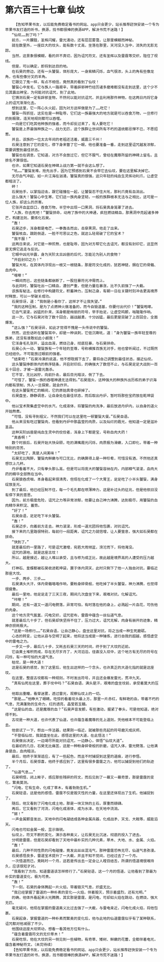 # 第六百三十七章 仙坟
        【告知苹果书友，以后能免费稳定看书的网站、app只会更少，站长推荐赶快安装一个专为苹果书友打造的听书，换源，找书都很棒的换源APP，解决书荒不迷路！】
       “仙坟……到了吗？”
       前方，一片朦胧，圣辉闪耀，雷光涌动，还有层层雾霭，让那里模糊而神秘。
       就在数里外，一座巨大的坟头，能有数十丈高，坐落在那里，天河没入当中，消失的无影无踪。
       当然，这景象很模糊，看的并不真切，因为诅咒符文、还有圣辉以及雷霆等交织，阻住了视线。
       但是，可以确定，即将到达目的地。
       在石昊的旁边，还有一头饕餮，体形庞大，一身紫鳞闪烁，血气很浓，头上的角有些像龙角，也有些像分叉的羊角。
       它跟见了鬼一样，有点不相信，竟然真的看到了仙坟！
       饕餮心中发毛，它与族人一路艰辛，带着辟邪神竹经历诸多磨难都没有走到这里，这个少不见其露出神宝，为何能对抗诅咒，到了此地。
       它猜测石昊一定有辟邪圣物，不然何以能对抗诅咒，并且利用那件神物，在这两日内将它身上的诅咒渐渐化去。
       想到这里，它一阵心头火起，因为对方这样做是为了……吃它！
       饕餮一阵抓狂，这实在是一种耻辱，它们这一族最强大的地方就是可以吞食万物，一旦修行的到极致，连天地规则都可以吞噬。
       一向是它们吃其他种族的强者，而今却反过来了，有人要吃它！
       饕餮是上界最强种族之一，战力无匹，这个族群让世间所有不朽的道统都忌惮不已，不愿招惹。
       并且，该族的一位太古年间的老祖还活着，威震三千州！
       石昊注意到了它的变化，停下身来瞥了它一眼，他也要准备一番，走到这里诅咒越发浓郁，需要调整到最佳状态。
       饕餮也在调息，它知道，对方不会放过它，但它不服气，曾经在魔尊所留的神碑上留名，且排名不算很低。
       也许，如果它知道石昊在神碑上战力第一就不会这么想了。
       “吼……”饕餮发难，抢先出手，因为它预感到石昊不会带它去仙坟，要在这里解决掉它。
       无尽血气冲起，如一片江海在汹涌，饕餮真的很强，这只年轻的纯血生灵挥动利爪，让虚空都暗淡了。
       砰！
       石昊抬手，以掌指迎击，跟它碰撞在一起，让饕餮忍不住大吼，那利爪竟有血淌出。
       这么强大！饕餮心中生寒，它们这一族肉身坚韧，一般的族群根本无法与之相比，这可是一位人族，却这么的厉害。
       它张开血盆巨口，吞食万物，半空中出现一口黑洞，将石昊真身笼罩了进去。
       “人族，你去死吧！”饕餮拼命，动用了族中的大神通，疯狂燃烧精血，那黑洞中亮起诸多神芒，构建法则，要炼化石昊。
       “轰！
       石昊迈步，浑身都是电芒，一拳轰击而出，击穿黑洞，他走了出来。
       饕餮咳血，踉跄倒退，一脸不可思议之色，就这么轻易破了它的宝术？
       “我不服！”
       这两日来说，对它是一种煎熬，也是耻辱，因为对方帮它化去诅咒，都没有封印它，这显然是无惧它逃走与反抗。
       它眼中凶光毕露，身为天阶太古凶兽的后代，怎能沦为别人的食物？
       “开启封印之力！”
       饕餮大吼，在其体内浮现出一根又一根链条，那是符文化成的，犹若神链，捆在它的骨骼、血肉中。
       “喀嚓！”
       一瞬间而已，这些链条都崩断了，一股狂暴符光冲霄而上。
       与此同时，饕餮吐出一口精血，遭创严重，但是力量在暴涨，比不久前强了一大截。
       该族有秘法，在修行中构建符文，积蓄神力，压制己身，有朝一日在关键时刻冲击更高境界时释放，可以一举破关成功。
       石昊惊讶，道：“我倒是小看你了，这样才不让我失望。”
       “我的这种压制，是为了点燃神火做准备的，而今自毁道基，你要付出代价！”饕餮咆哮。
       它血气滚滚，凶猛的扑来，浑身都是绚丽的符号，举手抬足，让虚空鸣颤，嗡隆隆作响。
       这一次，它与石昊对攻了数十回合，越战越勇，十分凶猛，最后更是突破了上百回合，全面爆发。
       “这么强？”石昊讶异，如此才觉得不愧是一头传说中的饕餮。
       然而，这些话听在饕餮耳中，却是一种讽刺，它低沉嘶吼，道：“身为饕餮一族年轻至尊的族弟，还没有谁敢如此小觑我！”
       它浑身毛孔张开，溢出血液，燃烧己身，彻底狂暴，与石昊拼命。
       石昊心头一动，饕餮族有一个年轻的至尊，号称横推百族无对手，他也曾听闻过，不过既然已经结仇，不可能放过眼前的强者。
       “结束吧！”石昊冷漠的说道，他不想耽搁下去了，要将自己调整到最佳状态，接近仙坟。
       这头饕餮挣断体内的秩序链条，开启封印后，的确强大了数倍不止，与石昊足足大战到一百五十回合，才被一道雷光轰杀。
       它不甘，无比凶狞，向前扑击，最后目光暗淡，倒了下去。
       “可惜了，饕餮一族的吞噬神通无法得到。”石昊摇头，这种强大的种族外出历练的弟子识海内都有禁制，外人一旦探索，就会炸开。
       在这头饕餮死亡的瞬间，它的原始真骨也碎掉了。
       石昊盘坐，静静调息，让自身处在最佳状态，而后取出丹炉，暂时将那些宝药放在乾坤袋中。
       他以宝术聚集虚空中的水汽，化成液体，将饕餮的肉洗净，最后放进丹炉内，以自身的道火开始熬煮。
       “可惜，没有寻到祖父，不然我们可以在这里吃一顿饕餮大餐。”石昊自语。
       他从来没有吃过饕餮肉，但看到丹炉中那晶莹的肉质，以及灿烂的霞光，他知道一定是滋补圣品。
       这种天阶凶兽是纯血生灵中的佼佼者，浑身上下都是宝，号称血肉大药！
       “真香啊！”
       数个时辰后，石昊开始大快朵颐，吃的满嘴霞光闪烁，肉质极为滑嫩，入口即化，带着一种特别的芬芳。
       “太好吃了，真是人间美味！”
       石昊无比陶醉，饕餮肉鲜嫩与可口无比，的确算得上是一种珍肴，可惜没有酒，不然他还真想饮上几杯。
       丹炉看着不大，只有拳头那么高，但是可以将庞大的饕餮容纳在内，内部精气滚滚，血肉大药的精华全部熬在当中。
       石昊狼吞虎咽，本身看起来很清秀，但现在化成了一个大胃王，足足吃了小半头饕餮，满身绽放圣光。
       到了最后，他已经压制不住，每一个毛孔都在喷薄神力，这是补过头的征兆，但是他依旧没有停下来的意思。
       因为，前方极度危险，诅咒之力等异常浓郁，他要让自己神力沸腾，达到极尽，用饕餮的血肉精华来积淀、蓄势。
       “好了！”
       石昊自语，足足吃下半头饕餮。
       “轰！”
       石昊迈步，向着前方走去，神力滚滚，形成一道光团将他包裹，对抗诅咒。
       接下来的几里路很特别，每前行一段距离，诅咒之力就倍增，让人要窒息，强大如石昊都在拼命。
       “快到了。”
       就差最后的一里路了，可是诅咒激增，宛若大雨倾盆，滂沱而下，将他淹没。
       诅咒的源地，就是这座古坟！
       所以，越是接近，越让人难以承受，且与修为成正比，故此越是境界高的人遭受的压力越大。
       打神石、皇蝶都被石昊收进乾坤袋，置于体内洞天，此时只剩下了他一人独自对抗，要临近那座大坟。
       一步、两步、三步……
       石昊满头大汗，体内骨骼咯咯作响，要粉身碎骨般，他吃掉了半头饕餮，神力沸腾，也觉得很疲惫。
       最后一里地，他足足走了三天三夜，期间几次盘坐下来，艰难对抗，化解诅咒。
       “咔嚓！”
       期间，还有一道又一道闪电劈落，异常可怕，有时落在他的身上，必溅起一片血花，可伤他的肉身。
       这个地方灵气氤氲，闪电交织，诅咒密布，雷霆中蕴含一丝仙道气息。
       就差最后几十步了，但石昊却快坚持不住了，压力过大，诅咒无解，肉身有崩开的迹象，精神亦损耗极大。
       “这是一场修行……”石昊自语，让自己静心，盘坐这里对抗，将之当成一种生死磨砺。
       心态的转变，让他从容与空明了起来，他将这当成是一种锤炼，进行自我的超越，感悟虚空中的雷电之力。
       一步又一步，最后几十步，又耗去石昊三天的时间，终于到了大坟的近前。
       它由黄土堆积而成，存在无尽岁月了，大河滔滔，径直没入坟中，这个地方有无尽的符号在闪烁，有一种可怕的大道气息。
       枯坟，是一种大道！
       这是石昊的感觉，到了这里后，他生出这样的一个念头，也许真正的大造化指的就是这座坟。
       在这里，整座古坟都有一种规则，不时发出符号，并且还会爆发雷光，贯冲九天。
       “真有仙死在这里，葬于坟中吗？”石昊自语，满头是汗，艰难的盘坐坟前，承受着莫大的压力。
       他取出重瞳，看穿迷雾，透过雷光，观察仙坟上的一切。
       “那是……”他睁大了眼睛，吃惊的看着坟头最上方，那里一片赤红，有鲜艳的血，带着不朽的气息，充满蓬勃的生命力，红的透亮，晶莹若玉髓。
       “这是仙的血，还是魔尊的血？”石昊声音发颤，有些激动，握紧了拳头，可是他知道，绝对得不到。
       古坟是一种大道，也许代表了仙道，也许蕴含着魔尊的无上道则，凭他根本不可能登临上去。
       他尝试了一下，祭出一件法器，结果刚一临近，就被那些亮起的符号磨灭成灰烬。
       “不登临仙坟，我就盘坐在此，感悟这里的大道，在此悟法！”
       石昊做出决定，一边竭尽所能对抗诅咒，一边静心，体悟“仙坟大道”。
       在最初的几日，石昊无比痛苦，这是一种粉身碎骨般的折磨，诅咒入体，雷光劈落，让他满身是血，血肉暗淡。
       最后，他终于渐渐适应，有了一些起色，而且不时捕捉到这里的道痕，进行参悟。
       半个月后，石昊惊喜，他终于感应到了，这里有很多雷霆之力，他可以捕捉到他们的轨迹了。
       “仙道气息……”
       石昊明悟，闭上眸子，感应那些残碎的符文，而后见到了一幕又一幕奇景，那是雷霆的变化，繁奥莫测。
       “闪电，它有生命，化成了草木，有着勃勃生机。”
       石昊轻语，这是他的感悟，雷霆不仅是毁灭性的力量，在这里还体现出了生机，他捕捉到了。
       随后，他又看到了闪电化成土地，那是一块又快的土石，厚重而磅礴。
       再后，它又看到了河流，闪电化成液体，成为水泽，在天地中流淌。
       “锵！”
       一声金属颤音发出，天地中的闪电凝结成各种金属兵器，化成战矛、天戈、大戟等，威能滔天。
       闪电也可如金属一般，显示锋锐。
       仙坟上，符文不断的变化，演示各种奥义，让石昊无比沉迷，彻底的投入了进去。
       分明是雷霆，但是石昊却看到了天地中最朴实的几种元素，草木、大地、水、金属、火焰。
       “轰！”
       最后，几种不同性质的闪电碰撞，竟发出丝丝混沌气，那种雷霆恐怖无尽，仙道气息弥漫。
       石昊感悟良多，雷道宝术提升了一大截，并且不知不觉间，已经过去了一个月。
       一次悟道而已，竟耗时一个月，这若是传出去一定会让人瞠目结舌，所谓的悟道境很难持久，应该很短才对。
       “我看到了方向，知道雷道该怎样修行了。”石昊轻语，这一个月的悟道，让他看到了那最为朴实的雷道变化，极为可贵。
       “轰！”
       下一刻，石昊的身体腾起一片火焰，带着毁灭气息，炽盛无比。
       “我已经掌握了雷道的一种朴素的变化——火焰，伴着毁灭，预示着盛烈，还有光明。”
       的确，他体外看起来火光腾腾，其实那是雷霆，是闪电，可却如火焰在跳动，在燃烧，强大无匹。
       毫无疑问，他现在掌握的雷道奥义比过去强了一大截，与雷电亲近，闪电化成火焰，将他包裹。
       石昊起身，掌握雷道的一种朴素而繁奥的变化后，他与此地的仙道雷霆似乎有了某种联系，诅咒都对他减弱了不少。
       他围绕这座大坟转动，想看一看其他方位有什么。
       “蕴含着雷霆符文的无价草木！”
       石昊吃惊，他在大坟的另一侧见到一些植物，有奇草、矮树、鲜嫩的花蕾，全都伴着电光，蕴含着神秘符文。（未完待续）
       【告知苹果书友，以后能免费稳定看书的网站、app只会更少，站长推荐赶快安装一个专为苹果书友打造的听书，换源，找书都很棒的换源APP，解决书荒不迷路！】